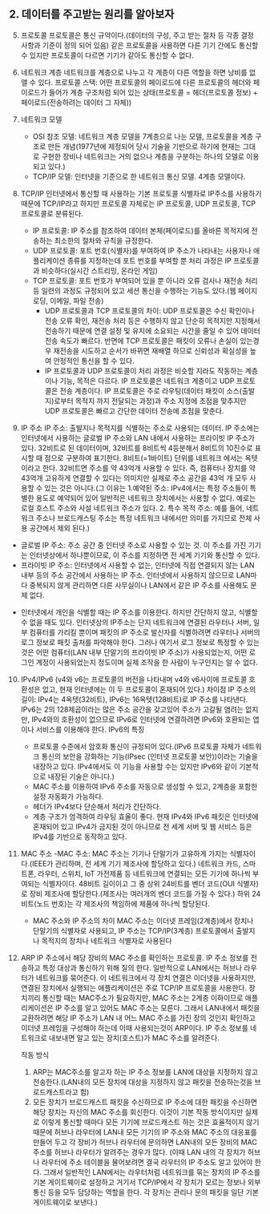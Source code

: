 ## 2. 데이터를 주고받는 원리를 알아보자

05. 프로토콜
    프로토콜은 통신 규약이다.(데이터의 구성, 주고 받는 절차 등 각종 결정 사항과 기준이 정의 되어 있음)
    같은 프로토콜을 사용하면 다른 기기 간에도 통신할 수 있지만 프로토콜이 다르면 기기가 같아도 통신할 수 없다.

06. 네트워크 계층
    네트워크를 계층으로 나누고 각 계층이 다른 역할을 하면 낭비를 없앨 수 있다.
    프로토콜 스택: 어떤 프로토콜의 페이로드에 다른 프로토콜의 헤더와 페이로드가 들어가 계층 구조처럼 되어 있는 상태(프로토콜 = 헤더(프로토콜 정보) + 페이로드(전송하려는 데이터 그 자체))

07. 네트워크 모델
    - OSI 참조 모델: 네트워크 계층 모델을 7계층으로 나눈 모델, 프로토콜을 계층 구조로 만든 개념(1977년에 제정되어 당시 기술을 기반으로 하기에 현재는 그대로 구현한 장비나 네트워크는 거의 없으나 계층을 구분하는 하나의 모델로 이용되고 있다.)
    - TCP/IP 모델: 인터넷을 기준으로 한 네트워크 통신 모델. 4계층 모델이다.

08. TCP/IP
    인터넷에서 통신할 때 사용하는 기본 프로토콜
    식별자로 IP주소를 사용하기 때문에 TCP/IP라고 하지만 프로토콜 자체로는 IP 프로토콜, UDP 프로토콜, TCP 프로토콜로 분류된다.
      - IP 프로토콜: IP 주소를 참조하여 데이터 본체(페이로드)를 올바른 목적지에 전송하는 최소한의 절차와 규칙을 규정한다.
      - UDP 프로토콜: 포트 번호(식별자)를 부여하여 IP 주소가 나타내는 사용자나 애플리케이션 종류를 지정하는데 포트 번호를 부여할 뿐 처리 과정은 IP 프로토콜과 비슷하다(실시간 스트리밍, 온라인 게임)
      - TCP 프로토콜: 포트 번호가 부여되어 있을 뿐 아니라 오류 검사나 재전송 처리 등 일련의 과정도 규정되어 있고 세션 통신을 수행하는 기능도 있다.(웹 페이지 로딩, 이메일, 파일 전송)
        * UDP 프로토콜과 TCP 프로토콜의 차이: UDP 프로토콜은 수신 확인이나 전송 오류 확인, 재전송 처리 등은 수행하지 않고 단순히 목적지만 지정해서 전송하기 때문에 연결 설정 및 유지에 소요되는 시간을 줄일 수 있어 데이터 전송 속도가 빠르다.
          반면에 TCP 프로토콜은 패킷이 오류나 손실이 있는경우 재전송을 시도하고 순서가 바뀌면 재배열 하므로 신뢰성과 확실성을 높여 안정적인 통신을 할 수 있다.
        * IP 프로토콜과 UDP 프로토콜이 처리 과정은 비슷할 지라도 작동하는 계층이나 기능, 목적은 다르다. IP 프로토콜은 네트워크 계층이고 UDP 프로토콜은 전송 계층이다.
          IP 프로토콜은 주로 라우팅(데이터 패킷이 소스(출발지)로부터 목적지 까지 전달되는 과정)과 주소 지정에 초점을 맞추지만 UDP 프로토콜은 빠르고 간단한 데이터 전송에 초점을 맞춘다.

 09. IP 주소
     IP 주소: 출발지나 목적지를 식별하는 주소로 사용되는 데이터. IP 주소에는 인터넷에서 사용하는 글로벌 IP 주소와 LAN 내에서 사용하는 프라이빗 IP 주소가 있다. 32비트로 된 데이터이며, 32비트를 8비트씩 4등분해서 8비트의 10진수로 표시할 때 점으로 구분하여 표기한다.
8비트(=1바이트) 단위를 네트워크 에서는 옥텟이라고 한다. 32비트면 주소를 약 43억개 사용할 수 있다. 즉, 컴퓨터나 장치를 약 43억개 고유하게 연결할 수 있다는 의미지만 실제로 주소 공간을 43억 개 모두 사용할 수 있는 것은 아니다.(그 이유는 1.예약된 주소: IPv4에서는 특정 주소들이 특별한 용도로 예약되어 있어 일반적은 네트워크 장치에서는 사용할 수 없다. 예로는 로컬 호스트 주소와 사설 네트워크 주소가 있다. 2. 특수 목적 주소: 예를 들어, 네트워크 주소나 브로드캐스팅 주소는 특정 네트워크 내에서만 의미를 가지므로 전체 사용 공간에서 제외 된다.)
  - 글로벌 IP 주소: 주소 공간 중 인터넷 주소로 사용할 수 있는 것. 이 주소를 가진 기기는 인터넷상에서 하나뿐이므로, 이 주소를 지정하면 전 세계 기기와 통신할 수 있다.
  - 프라이빗 IP 주소: 인터넷에서 사용할 수 없는, 인터넷에 직접 연결되지 않는 LAN 내부 등의 주소 공간에서 사용하는 IP 주소. 인터넷에서 사용하지 않으므로 LAN마다 중복되지 않게 관리하면 다른 사무실이나 LAN에서 같은 IP 주소를 사용해도 문제 없다.
  * 인터넷에서 개인을 식별할 때는 IP 주소를 이용한다. 하지만 간단하지 않고, 식별할 수 없을 때도 있다. 인터넷상의 IP주소는 단지 네트워크에 연결된 라우터나 서버, 일부 컴퓨터를 가리킬 뿐이며 패킷의 IP 주소로 발신자를 식별하려면 라우터나 서버의 로그 정보로 패킷 출처를 파악해야 한다. 그러나 여기서 로그 정보로 특정할 수 있는 것은 어떤 컴퓨터(LAN 내부 단말기의 프라이빗 IP 주소)가 사용되었는지, 어떤 로그인 계정이 사용되었는지 정도이며 실제 조작을 한 사람이 누구인지는 알 수 없다.

  10. IPv4/IPv6
      (v4와 v6는 프로토콜의 버전을 나타내며 v4와 v6사이에 프로토콜 호환성은 없고, 현재 인터넷에는 이 두 프로토콜이 혼재되어 있다.)
      차이점
      IP 주소의 길이: IPv4는 4옥텟(32비트), IPv6는 16옥텟(128비트)로 IP 주소를 나타낸다.
      IPv6는 2의 128제곱이라는 많은 주소 공간을 갖고있어 주소가 고갈될 염려는 없지만, IPv4와의 호환성이 없으므로 IPv6로 인터넷에 연결하려면 IPv6와 호환되는 앱이나 서비스를 이용해야 한다.
      IPv6의 특징
       * 프로토콜 수준에서 암호화 통신이 규정되어 있다.(IPv6 프로토콜 자체가 네트워크 통신의 보안을 강화하는 기능(IPsec (인터넷 프로토콜 보안))이라는 기술을 내장하고 있다. IPv4에서도 이 기능을 사용할 수는 있지만 IPv6와 같이 기본적으로 내장된 기술은 아니다.)
       * MAC 주소를 이용하여 IPv6 주소를 자동으로 생성할 수 있고, 2계층을 포함한 설정 자동화가 가능하다.
       * 헤더가 IPv4보다 단순해서 처리가 간단하다.
       * 계층 구조가 엄격하여 라우팅 효율이 좋다.
      현재 IPv4와 IPv6 패킷은 인터넷에 혼재되어 있고 IPv4가 금지된 것이 아니므로 전 세계 서버 및 웹 서비스 등은 IPv4를 기반으로 동작하고 있다.

11. MAC 주소
    -MAC 주소: MAC 주소는 기기나 단말기가 고유하게 가지는 식별자이다.(IEEE가 관리하며, 전 세계 기기 제조사에 할당하고 있다.)
    네트워크 카드, 스마트폰, 라우터, 스위치, IoT 가전제품 등 네트워크에 연결되는 모든 기기에 하나씩 부여되는 식별자이다.
    48비트 길이이고 그 중 상위 24비트를 벤더 코드(OUI 식별자)로 장비 제조사에 할당한다.(제조사는 여러개의 벤더 코드를 가질 수 있다.)
    하위 24비트(노드 번호)는 각 제조사의 책임하에 제품에 하나씩 할당된다.
    - MAC 주소와 IP 주소의 차이
      MAC 주소는 이더넷 프레임(2계층)에서 장치나 단말기의 식별자로 사용되고, IP 주소는 TCP/IP(3계층) 프로토콜에서 출발지나 목적지의 장치나 네트워크 식별자로 사용된다

  12. ARP
      IP 주소에서 해당 장비의 MAC 주소를 확인하는 프로토콜. IP 주소 정보를 전송하고 특정 대상과 통신하기 위해 질의 한다.
      일반적으로 LAN에서는 허브나 라우터가 네트워크를 묶어준다. 이 네트워크에서 각 장치 연결은 이더넷을 사용하지만, 연결된 장치에서 실행되는 애플리케이션은 주로 TCP/IP 프로토콜을 사용한다.
      장치끼리 통신할 때는 MAC주소가 필요하지만, MAC 주소는 2계층 이하이므로 애플리케이션은 IP 주소를 알고 있어도 MAC 주소는 모른다.
      그래서 LAN내에서 패킷을 교환하려면 해당 IP 주소가 LAN 내 어느 MAC 주소를 가진 장의 것인지 확인하고 이더넷 프레임을 구성해야 하는데 이때 사용되는것이 ARP이다.
      IP 주소 정보를 네트워크로 내보내면 알고 있는 장치(호스트)가 MAC 주소를 알려준다.

      작동 방식
      1. ARP는 MAC주소를 알고자 하는 IP 주소 정보를 LAN에 대상을 지정하지 않고 전송한다.(LAN내의 모든 장치에 대상을 지정하지 않고 패킷을 전송하는것을 브로드캐스트라고 함)
      2. 모든 장치가 브로드캐스트 패킷을 수신하므로 IP 주소에 대한 패킷을 수신하면 해당 장치는 자신의 MAC 주소를 회신한다.
      이것이 기본 작동 방식이지만 실제로 이렇게 통신할 때마다 모든 기기에 브로드캐스트 하는 것은 효율적이지 않기 때문에 허브나 라우터에 LAN내 모든 기기의 IP 주소와 MAC 주소의 대응표를 만들어 두고 각 장비가 허브나 라우터에 문의하면 LAN내의 모든 장비의 MAC 주소를 허브나 라우터가 알려주는 경우가 많다.
(이때 LAN 내의 각 장치가 허브나 라우터에 주소 테이블을 물어보려면 결국 라우터의 IP 주소도 알고 있어야 한다. 그래서 일반적인 LAN에서는 라우터처럼 네트워크를 묶는 장치의 IP 주소를 기본 게이트웨이로 설정하고 거기서 TCP/IP에서 각 장치가 모르는 정보나 외부 통신 등을 모두 담당하는 역할을 한다. 각 장치는 관리나 문의 패킷을 일단 기본 게이트웨이로 보낸다.)
